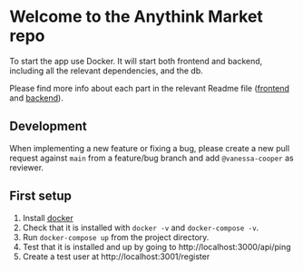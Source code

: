 # Welcome to the Anythink Market repo

To start the app use Docker. It will start both frontend and backend, including all the relevant dependencies, and the db.

Please find more info about each part in the relevant Readme file ([frontend](frontend/readme.md) and [backend](backend/README.md)).

## Development

When implementing a new feature or fixing a bug, please create a new pull request against `main` from a feature/bug branch and add `@vanessa-cooper` as reviewer.

## First setup

1. Install [docker](https://docs.docker.com/get-docker/)
2. Check that it is installed with `docker -v` and `docker-compose -v`.
3. Run `docker-compose up` from the project directory.
4. Test that it is installed and up by going to http://localhost:3000/api/ping
5. Create a test user at http://localhost:3001/register 
